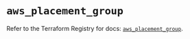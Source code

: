 # `aws_placement_group`

Refer to the Terraform Registry for docs: [`aws_placement_group`](https://registry.terraform.io/providers/hashicorp/aws/4.67.0/docs/resources/placement_group).
